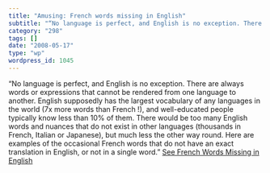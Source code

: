 ```yaml
---
title: "Amusing: French words missing in English"
subtitle: "“No language is perfect, and English is no exception. There are always words or expressions that can..."
category: "298"
tags: []
date: "2008-05-17"
type: "wp"
wordpress_id: 1045
---
```

“No language is perfect, and English is no exception. There are always words or expressions that cannot be rendered from one language to another. English supposedly has the largest vocabulary of any languages in the world (7x more words than French !), and well-educated people typically know less than 10% of them. There would be too many English words and nuances that do not exist in other languages (thousands in French, Italian or Japanese), but much less the other way round. Here are examples of the occasional French words that do not have an exact translation in English, or not in a single word.”
[See French Words Missing in English](http://www.eupedia.com/europe/missing_words_english.shtml)